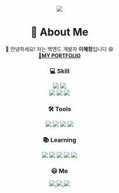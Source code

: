 <meta name="viewport" content="width=device-width, initial-scale=1">
<link rel="stylesheet" href="github-markdown.css">
<p align="center">
<img src="https://capsule-render.vercel.app/api?type=waving&reversal=true&color=timeGradient&height=300&section=header&text=HyeChang😊%20&fontSize=90"/>
<div align="center">

 <h1>💬 About Me</h1>

 🌱 안녕하세요! 저는 백엔드 개발자 **이혜창**입니다 😄 <br/>
[📄**MY PORTFOLIO**](https://www.notion.so/enamu-namu/like-a-tree-c65455f2d11d4767ae9de0a060a72334?pvs=4) <br />

<h3 align='center'>💻 Skill</h3>
<p align='center'>
<img src="https://img.shields.io/badge/Java-007396?style=flat&logo=OpenJDK&logoColor=white"/>
<img src="https://img.shields.io/badge/Spring Boot-6DB33F?style=flat-square&logo=Spring&logoColor=white"/>  
<br/>
<img src="https://img.shields.io/badge/C++-00599C?style=flat-square&logo=cplusplus&logoColor=white"/>
 <img src="https://img.shields.io/badge/MySQL-4479A1?style=flat-square&logo=MySQL&logoColor=white"/>
<img src="https://img.shields.io/badge/UnrealEngine-000000?style=flat-square&logo=UnrealEngine&logoColor=white"/>  

<h3 align='center'>🛠️ Tools</h3>
<p align='center'>
   <img src="https://img.shields.io/badge/IntelliJ IDEA-000000?style=flat-square&logo=IntelliJ-IDEA&logoColor=white"/>
  <img src="https://img.shields.io/badge/Visual Studio-5C2D91?style=flat-square&logo=Visual-Studio&logoColor=white"/>
  <img src="https://img.shields.io/badge/Notion-000000?style=flat-square&logo=Notion&logoColor=white"/>
  <img src="https://img.shields.io/badge/Postman-FF6C37?style=flat-square&logo=Postman&logoColor=white"/>

 <h3 align='center'>📚 Learning</h3>
    <p align='center'>
  <img src="https://img.shields.io/badge/Java-007396?style=flat-square&logo=Java&logoColor=white"/>
 <img src="https://img.shields.io/badge/C++-00599C?style=flat-square&logo=cplusplus&logoColor=white"/>
  <img src="https://img.shields.io/badge/Spring Boot-6DB33F?style=flat-square&logo=Spring&logoColor=white"/>
  <img src="https://img.shields.io/badge/MySQL-4479A1?style=flat-square&logo=MySQL&logoColor=white"/>
  <img src="https://img.shields.io/badge/Amazon AWS-232F3E?style=flat-square&logo=Amazon-AWS&logoColor=white"/>
 
<h3 align='center'>😃 Me</h3>
<p align='center'>
 <a href="https://velog.io/@enamu"> 
    <img src="https://img.shields.io/badge/ejong2-1FBF90?style=flat-square&logo=velog&logoColor=white"/>
 </a>
  <a href="https://www.notion.so/enamu-namu/like-a-Tree-c65455f2d11d4767ae9de0a060a72334"> 
    <img src="https://img.shields.io/badge/ejong2-000000?style=flat-square&logo=notion&logoColor=white"/>
 </a>
<img src="https://img.shields.io/badge/guyus5594@gmail.com-EA4335?style=flat-square&logo=gmail&logoColor=white"/>
</div>
